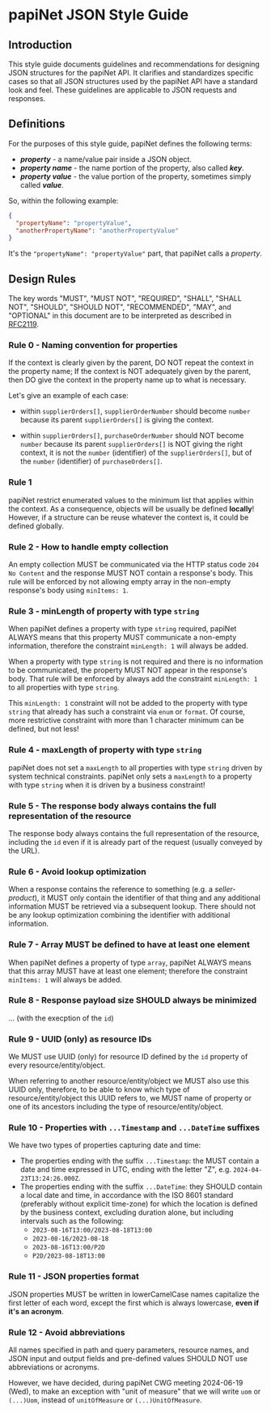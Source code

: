 <!-- Copyright 2000-2024 Papinet SNC ("papiNet") the "Copyright Owner". All rights reserved by the Copyright Owner under the laws of the United States, Belgium, the European Economic Community, and all states, domestic and foreign. For support, more information, or to report implementation bugs, please contact papiNet at https://github.com/papinet. -->

# papiNet JSON Style Guide

## Introduction

This style guide documents guidelines and recommendations for designing JSON structures for the papiNet API. It clarifies and standardizes specific cases so that all JSON structures used by the papiNet API have a standard look and feel. These guidelines are applicable to JSON requests and responses.

## Definitions

For the purposes of this style guide, papiNet defines the following terms:

* **_property_** - a name/value pair inside a JSON object.
* **_property name_** - the name portion of the property, also called **_key_**.
* **_property value_** - the value portion of the property, sometimes simply called **_value_**.

So, within the following example:

```json
{
  "propertyName": "propertyValue",
  "anotherPropertyName": "anotherPropertyValue"
}
```

It's the `"propertyName": "propertyValue"` part, that papiNet calls a _property_.

## Design Rules

The key words "MUST", "MUST NOT", "REQUIRED", "SHALL", "SHALL NOT", "SHOULD", "SHOULD NOT", "RECOMMENDED", "MAY", and "OPTIONAL" in this document are to be interpreted as described in [RFC2119](https://datatracker.ietf.org/doc/html/rfc2119).

### Rule 0 - Naming convention for properties

If the context is clearly given by the parent, DO NOT repeat the context in the property name; If the context is NOT adequately given by the parent, then DO give the context in the property name up to what is necessary.

Let's give an example of each case:

* within `supplierOrders[]`, `supplierOrderNumber` should become `number` because its parent `supplierOrders[]` is giving the context.

* within `supplierOrders[]`, `purchaseOrderNumber` should NOT become `number` because its parent `supplierOrders[]` is NOT giving the right context, it is not the `number` (identifier) of the `supplierOrders[]`, but of the `number` (identifier) of `purchaseOrders[]`.

### Rule 1

papiNet restrict enumerated values to the minimum list that applies within the context. As a consequence, objects will be usually be defined **locally**! However, if a structure can be reuse whatever the context is, it could be defined globally.

### Rule 2 - How to handle empty collection

An empty collection MUST be communicated via the HTTP status code `204 No Content` and the response MUST NOT contain a response's body. This rule will be enforced by not allowing empty array in the non-empty response's body using `minItems: 1`.

### Rule 3 - minLength of property with type `string`

When papiNet defines a property with type `string` required, papiNet ALWAYS means that this property MUST communicate a non-empty information, therefore the constraint `minLength: 1` will always be added.

When a property with type `string` is not required and there is no information to be communicated, the property MUST NOT appear in the response's body. That rule will be enforced by always add the constraint `minLength: 1` to all properties with type `string`.

This `minLength: 1` constraint will not be added to the property with type `string` that already has such a constraint via `enum` or `format`. Of course, more restrictive constraint with more than 1 character minimum can be defined, but not less!

### Rule 4 - maxLength of property with type `string`

papiNet does not set a `maxLength` to all properties with type `string` driven by system technical constraints. papiNet only sets a `maxLength` to a property with type `string` when it is driven by a business constraint!

### Rule 5 - The response body always contains the full representation of the resource

The response body always contains the full representation of the resource, including the `id` even if it is already part of the request (usually conveyed by the URL).

### Rule 6 - Avoid lookup optimization

When a response contains the reference to something (e.g. a _seller-product_), it MUST only contain the identifier of that thing and any additional information MUST be retrieved via a subsequent lookup. There should not be any lookup optimization combining the identifier with additional information.

### Rule 7 - Array MUST be defined to have at least one element

When papiNet defines a property of type `array`, papiNet ALWAYS means that this array MUST have at least one element; therefore the constraint `minItems: 1` will always be added.

### Rule 8 - Response payload size SHOULD always be minimized

... (with the execption of the `id`)

### Rule 9 - UUID (only) as resource IDs

We MUST use UUID (only) for resource ID defined by the `id` property of every resource/entity/object.

When referring to another resource/entity/object we MUST also use this UUID only, therefore, to be able to know which type of resource/entity/object this UUID refers to, we MUST name of property or one of its ancestors including the type of resource/entity/object.

### Rule 10 - Properties with `...Timestamp` and `...DateTime` suffixes

We have two types of properties capturing date and time:

* The properties ending with the suffix `...Timestamp`: the MUST contain a date and time expressed in UTC, ending with the letter "Z", e.g. `2024-04-23T13:24:26.000Z`.
* The properties ending with the suffix `...DateTime`: they SHOULD contain a local date and time, in accordance with the ISO 8601 standard (preferably without explicit time-zone) for which the location is defined by the business context, excluding duration alone, but including intervals such as the following:
  - `2023-08-16T13:00/2023-08-18T13:00`
  - `2023-08-16/2023-08-18`
  - `2023-08-16T13:00/P2D`
  - `P2D/2023-08-18T13:00 `

### Rule 11 - JSON properties format

JSON properties MUST be written in lowerCamelCase names capitalize the first letter of each word, except the first which is always lowercase, **even if it's an acronym**.

### Rule 12 - Avoid abbreviations

All names specified in path and query parameters, resource names, and JSON input and output fields and pre-defined values SHOULD NOT use abbreviations or acronyms.

However, we have decided, during papiNet CWG meeting 2024-06-19 (Wed), to make an exception with "unit of measure" that we will write `uom` or `(...)Uom`, instead of `unitOfMeasure` or `(...)UnitOfMeasure`.